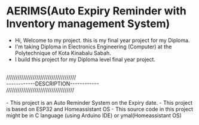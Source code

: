 # AERIMS(Auto Expiry Reminder with Inventory management System)
- Hi, Welcome to my project. this is my final year project for my Diploma.
- I'm taking Diploma in Electronics Engineering (Computer) at the Polytechnique of Kota Kinabalu Sabah.
- I build this project for my Diploma level final year project.

<br> 
///////////////////////////////////// <br> 
------------DESCRIPTION------------   <br> 
//////////////////////////////////// <br> 



<br>
- This project is an Auto Reminder System on the Expiry date.
- This project is based on ESP32 and Homeassistant OS
- This source code in this project might be in C language (using Arduino IDE) or ymal(Homeassistant OS)

